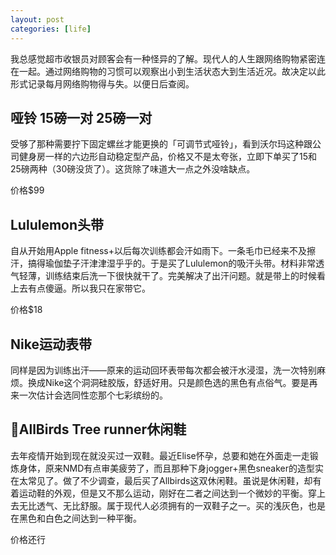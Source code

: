 ```yaml
---
layout: post
categories: [life]
---
```


我总感觉超市收银员对顾客会有一种怪异的了解。现代人的人生跟网络购物紧密连在一起。通过网络购物的习惯可以观察出小到生活状态大到生活近况。故决定以此形式记录每月网络购物得与失。以便日后查阅。

## 哑铃 15磅一对 25磅一对

受够了那种需要拧下固定螺丝才能更换的「可调节式哑铃」，看到沃尔玛这种跟公司健身房一样的六边形自动稳定型产品，价格又不是太夸张，立即下单买了15和25磅两种（30磅没货了）。这货除了味道大一点之外没啥缺点。

价格$99

## Lululemon头带

自从开始用Apple fitness+以后每次训练都会汗如雨下。一条毛巾已经来不及擦汗，搞得瑜伽垫子汗津津湿乎乎的。于是买了Lululemon的吸汗头带。材料非常透气轻薄，训练结束后洗一下很快就干了。完美解决了出汗问题。就是带上的时候看上去有点傻逼。所以我只在家带它。

价格$18

## Nike运动表带

同样是因为训练出汗——原来的运动回环表带每次都会被汗水浸湿，洗一次特别麻烦。换成Nike这个洞洞硅胶版，舒适好用。只是颜色选的黑色有点俗气。要是再来一次估计会选同性恋那个七彩缤纷的。

## AllBirds Tree runner休闲鞋

去年疫情开始到现在就没买过一双鞋。最近Elise怀孕，总要和她在外面走一走锻炼身体，原来NMD有点审美疲劳了，而且那种下身jogger+黑色sneaker的造型实在太常见了。做了不少调查，最后买了Allbirds这双休闲鞋。虽说是休闲鞋，却有着运动鞋的外观，但是又不那么运动，刚好在二者之间达到一个微妙的平衡。穿上去无比透气、无比舒服。属于现代人必须拥有的一双鞋子之一。买的浅灰色，也是在黑色和白色之间达到一种平衡。

价格还行
